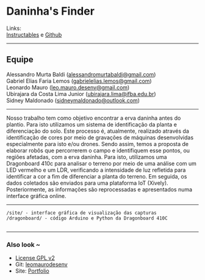 # Daninha's Finder

Links:      
[Instructables](http://www.instructables.com/id/Daninhas-Finder/) e [Github](https://github.com/leomaurodesenv/daninhas-finder)   
   
___
   
## Equipe
      
Alessandro Murta Baldi (alessandromurtabaldi@gmail.com)      
Gabriel Elias Faria Lemos (gabrielelias.lemos@gmail.com)      
Leonardo Mauro (leo.mauro.desenv@gmail.com)      
Ubirajara da Costa Lima Junior (ubirajara.lima@ifba.edu.br)      
Sidney Maldonado (sidneymaldonado@outlook.com)      
    
___
   
Nosso trabalho tem como objetivo encontrar a erva daninha antes do plantio. Para isto utilizamos um sistema de identificação da planta e diferenciação do solo. Este processo é, atualmente, realizado através da identificação de cores por meio de gravações de máquinas desenvolvidas especialmente para isto e/ou drones. Sendo assim, temos a proposta de elaborar robôs que percorrerem o campo e identifiquem esse pontos, ou regiões afetadas, com a erva daninha. Para isto, utilizamos uma Dragonboard 410c para analisar o terreno por meio de uma análise com um LED vermelho e um LDR, verificando a intensidade de luz refletida para identificar a cor a fim de diferenciar a planta do terreno. Em seguida, os dados coletados são enviados para uma plataforma IoT (Xively). Posteriormente, as informações são reprocessadas e apresentados numa interface gráfica online.      
   
___

```
/site/ - interface gráfica de visualização das capturas
/dragonboard/ - código Arduino e Python da Dragonboard 410C
  
```
   
___
   
   
### Also look ~
- [License GPL v2](LICENSE)
- Git: [leomaurodesenv](https://github.com/leomaurodesenv/)
- Site: [Portfolio](http://leonardomauro.com/portfolio/)
